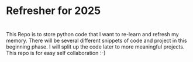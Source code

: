 # Refresher for 2025 <h1>




This Repo is to store python code that I want to re-learn and refresh my memory. There will be several different snippets of code and project in this beginning phase. I will split up the code later to more meaningful projects. This repo is for easy self collaboration :-)
